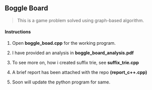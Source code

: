 ## Boggle Board

> This is a game problem solved using graph-based algorithm.

#### Instructions

1. Open <b>boggle_boad.cpp</b> for the working program.

2. I have provided an analysis in <b>boggle_board_analysis.pdf</b>

3. To see more on, how i created suffix trie, see <b>suffix_trie.cpp</b>

4. A brief report has been attached with the repo **(report_c++.cpp)**

5. Soon will update the python program for same.

